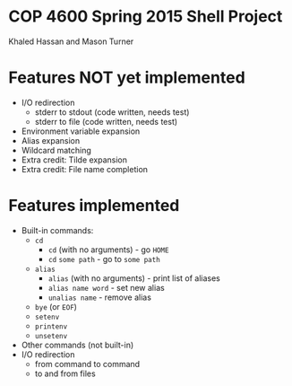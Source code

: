# COP 4600 Spring 2015 Shell Project

Khaled Hassan and Mason Turner

Features NOT yet implemented
============================
* I/O redirection
    * stderr to stdout (code written, needs test)
    * stderr to file (code written, needs test)
* Environment variable expansion
* Alias expansion
* Wildcard matching
* Extra credit: Tilde expansion
* Extra credit: File name completion

Features implemented
====================
* Built-in commands:
    * `cd`
        * `cd` (with no arguments) - go `HOME`
        * `cd` `some path` - go to `some path`
    * `alias`
        * `alias` (with no arguments) - print list of aliases 
        * `alias name word` - set new alias
        * `unalias name` - remove alias 
    * `bye` (or `EOF`)
    * `setenv`
    * `printenv`
    * `unsetenv`
* Other commands (not built-in)
* I/O redirection
    * from command to command
    * to and from files


